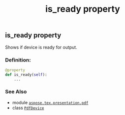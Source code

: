﻿---
title: is_ready property
second_title: Aspose.TeX for Python via .NET API References
description: 
type: docs
weight: 230
url: /python-net/aspose.tex.presentation.pdf/pdfdevice/is_ready/
is_root: false
---

## is_ready property


Shows if device is ready for output.
### Definition:
```python
@property
def is_ready(self):
    ...
```

### See Also
* module [`aspose.tex.presentation.pdf`](../../)
* class [`PdfDevice`](/tex/python-net/aspose.tex.presentation.pdf/pdfdevice)
